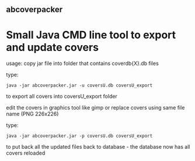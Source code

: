 ## abcoverpacker
# Small Java CMD line tool to export and update covers

usage: copy jar file into folder that contains coverdb{X}.db files

type:
```
java -jar abcoverpacker.jar -u coversU.db coversU_export 
```
to export all covers into coversU_export folder

edit the covers in graphics tool like gimp or replace covers using same file name (PNG 226x226)

type:
```
java -jar abcoverpacker.jar -p coversU.db coversU_export
```
to put back all the updated files back to database - the database now has all covers reloaded
